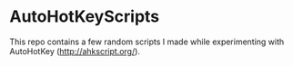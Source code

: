 # AutoHotKeyScripts
This repo contains a few random scripts I made while experimenting with AutoHotKey (http://ahkscript.org/).
